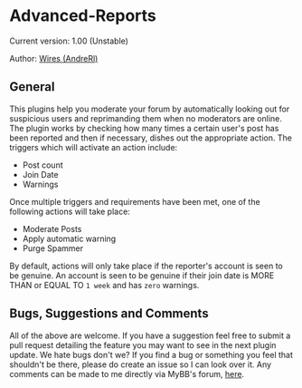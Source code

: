 Advanced-Reports
================
Current version: 1.00 (Unstable)

Author: [Wires (AndreRl)](https://oseax.com)

General
-----------

This plugins help you moderate your forum by automatically looking out for suspicious users and reprimanding them when no moderators are online. The plugin works by checking how many times a certain user's post has been reported and then if necessary, dishes out the appropriate action. The triggers which will activate an action include:

- Post count
- Join Date
- Warnings

Once multiple triggers and requirements have been met, one of the following actions will take place:

- Moderate Posts
- Apply automatic warning
- Purge Spammer

By default, actions will only take place if the reporter's account is seen to be genuine. An account is seen to be genuine if their join date is MORE THAN or EQUAL TO `1 week` and has `zero` warnings.

Bugs, Suggestions and Comments
-----------
All of the above are welcome. If you have a suggestion feel free to submit a pull request detailing the feature you may want to see in the next plugin update. We hate bugs don't we? If you find a bug or something you feel that shouldn't be there, please do create an issue so I can look over it. Any comments can be made to me directly via MyBB's forum, [here](https://community.mybb.com/user-87056.html).
